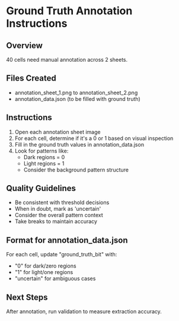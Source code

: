
# Ground Truth Annotation Instructions

## Overview
40 cells need manual annotation across 2 sheets.

## Files Created
- annotation_sheet_1.png to annotation_sheet_2.png
- annotation_data.json (to be filled with ground truth)

## Instructions
1. Open each annotation sheet image
2. For each cell, determine if it's a 0 or 1 based on visual inspection
3. Fill in the ground truth values in annotation_data.json
4. Look for patterns like:
   - Dark regions = 0
   - Light regions = 1
   - Consider the background pattern structure

## Quality Guidelines
- Be consistent with threshold decisions
- When in doubt, mark as 'uncertain'
- Consider the overall pattern context
- Take breaks to maintain accuracy

## Format for annotation_data.json
For each cell, update "ground_truth_bit" with:
- "0" for dark/zero regions
- "1" for light/one regions  
- "uncertain" for ambiguous cases

## Next Steps
After annotation, run validation to measure extraction accuracy.
